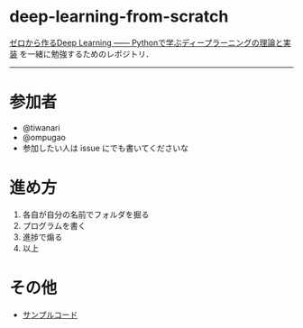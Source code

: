 # deep-learning-from-scratch

[ゼロから作るDeep Learning ―― Pythonで学ぶディープラーニングの理論と実装](https://www.oreilly.co.jp/books/9784873117584/)
を一緒に勉強するためのレポジトリ．

---

# 参加者
- @tiwanari
- @ompugao
- 参加したい人は issue にでも書いてくださいな


# 進め方

1. 各自が自分の名前でフォルダを掘る
2. プログラムを書く
3. 進捗で煽る
4. 以上


# その他
- [サンプルコード](https://github.com/oreilly-japan/deep-learning-from-scratch)
